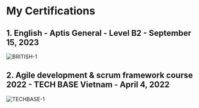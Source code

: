 # My Certifications
## 1. English - Aptis General - Level B2 - September 15, 2023 
![BRITISH-1](https://github.com/user-attachments/assets/24f793c9-17ca-44ad-9012-0c8611461161)

## 2. Agile development & scrum framework course 2022 - TECH BASE Vietnam - April 4, 2022
![TECHBASE-1](https://github.com/user-attachments/assets/f72c30c3-74b0-4e63-aa52-0304a77d8533)
